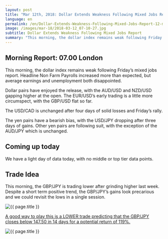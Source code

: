 ```yaml
---
layout: post
title: "Mar 12th, 2018: Dollar Extends Weakness Following Mixed Jobs Report"
language: en
permalink: /en/Dollar-Extends-Weakness-Following-Mixed-Jobs-Report-12-mar-18/
image: /images/mar-18/2018-03-12_07-10-27.jpg
subtitle: Dollar Extends Weakness Following Mixed Jobs Report
summary: "This morning, the dollar index remains weak following Friday’s mixed jobs report. Headline Non Farm Payrolls increased more than expected, but average earnings and unemployment both disappointed"
---
```

## Morning Report: 07.00 London

This morning, the dollar index remains weak following Friday’s mixed jobs report. Headline Non Farm Payrolls increased more than expected, but average earnings and unemployment both disappointed. 

Dollar pairs have enjoyed the release, with the AUD/USD and NZD/USD gapping higher at the open. The EUR/USD’s early trading is a little more circumspect, with the GBP/USD flat so far. 

The USD/CAD is unchanged after four days of solid losses and Friday’s rally. 

The yen pairs have a bearish bias, with the USD/JPY dropping after three days of gains. Other yen pairs are following suit, with the exception of the AUD/JPY which is unchanged. 

## Coming up today 

We have a light day of data today, with no middle or top tier data points. 

## Trade Idea

This morning, the GBP/JPY is trading lower after grinding higher last week. Despite a short term positive trend, the GBP/JPY’s gains look precarious and we could revisit the lows in a single session.

<img class="post-image" src="{{ site.url }}/images/mar-18/2018-03-12_07-10-27.jpg" alt="{{ page.title }}" title="{{ page.title }}">

<a href="%LINK%%?currency=GBP&market=forex&underlying=frxGBPJPY&formname=higherlower&duration_amount=14&duration_units=d&amount=10&amount_type=payout&expiry_type=duration&barrier=147.50" target="_blank">A good way to play this is a LOWER trade predicting that the GBP/JPY closes below 147.50 in 14 days for a potential return of 119%.</a>

<img class="post-image" src="{{ site.url }}/images/mar-18/2018-03-12_07-11-53.jpg" alt="{{ page.title }}" title="{{ page.title }}">
